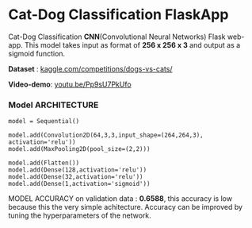# Cat-Dog Classification FlaskApp

<!--- <img alt="Screenshot 2023-03-26 at 4 48 50 PM" height='300px' src="https://user-images.githubusercontent.com/74103314/227773997-88fe9d13-8dfb-4d34-979a-b4abc6b785b1.png"> -->

Cat-Dog Classification **CNN**(Convolutional Neural Networks) Flask web-app. This model takes input as format of **256 x 256 x 3** and output as a sigmoid function. 

**Dataset** : [kaggle.com/competitions/dogs-vs-cats/](https://www.kaggle.com/competitions/dogs-vs-cats/data)

**Video-demo**: [youtu.be/Pp9sU7PkUfo](https://youtu.be/Pp9sU7PkUfo)

### Model ARCHITECTURE 
```
model = Sequential()

model.add(Convolution2D(64,3,3,input_shape=(264,264,3), activation='relu'))
model.add(MaxPooling2D(pool_size=(2,2)))

model.add(Flatten())
model.add(Dense(128,activation='relu'))
model.add(Dense(32,activation='relu'))
model.add(Dense(1,activation='sigmoid'))
```

MODEL ACCURACY on validation data : **0.6588**, this accuracy is low because this the very simple achitecture. Accuracy can be improved by tuning the hyperparameters of the network.
